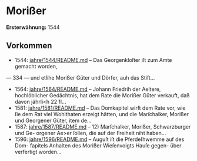 # Morißer

**Ersterwähnung:** 1544

## Vorkommen
- 1544: [jahre/1544/README.md](../jahre/1544/README.md) – Das Georgenkloſter iſt zum Amte gemacht worden,


— 334 —
und etlihe Morißer Güter und Dörfer, auh das Stift...
- 1564: [jahre/1564/README.md](../jahre/1564/README.md) – Johann Friedrih der Aeltere, hochlöblicher
Gedächtnis, hat dem Rate die Morißer Güter verkauft,
daß davon jährli<h 22 fl...
- 1581: [jahre/1581/README.md](../jahre/1581/README.md) – Das Domkapitel wirft dem Rate vor, wie ſie dem
Rat viel Wohlthaten erzeigt hätten, und die Marſchalker,
Morißer und Georgener Güter, item de...
- 1587: [jahre/1587/README.md](../jahre/1587/README.md) – 12) Marſchalker, Morißer, Schwarzburger und Ge-
orgener Ae>er ſollen, die auf der Freiheit niht haben...
- 1596: [jahre/1596/README.md](../jahre/1596/README.md) – Auguſt iſt die Pferdeſhwemme auf des Dom-
fapitels Anhalten des Morißer Wieſenvoigts Hauſe gegen-
über verfertigt worden...
